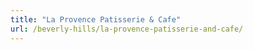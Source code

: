 ```yaml
---
title: "La Provence Patisserie & Cafe"
url: /beverly-hills/la-provence-patisserie-and-cafe/
---
```


